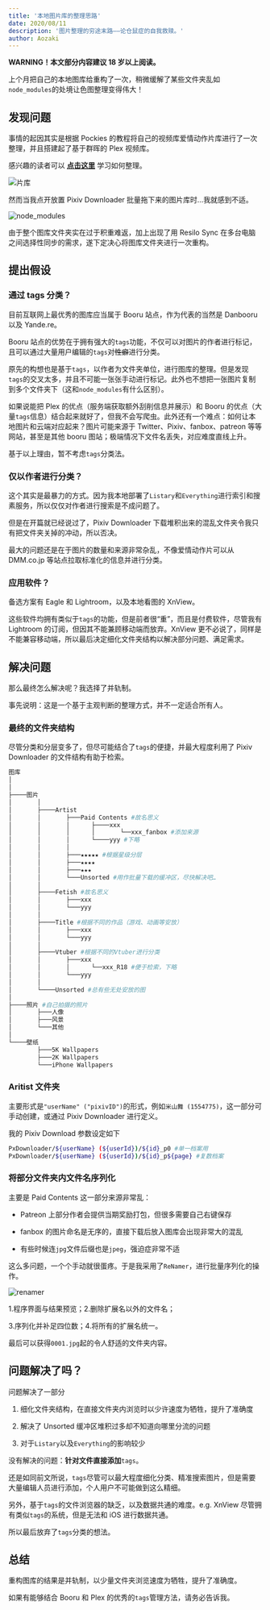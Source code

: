 ```yaml
---
title: '本地图片库的整理思路'
date: 2020/08/11
description: '图片整理的穷途末路——论仓鼠症的自我救赎。'
author: Aozaki
---
```


**WARNING！本文部分内容建议 18 岁以上阅读。**

上个月把自己的本地图库给重构了一次，稍微缓解了某些文件夹乱如`node_modules`的处境让色图整理变得伟大！

## 发现问题

事情的起因其实是根据 Pockies 的教程将自己的视频库爱情动作片库进行了一次整理，并且搭建起了基于群晖的 Plex 视频库。

感兴趣的读者可以 **[点击这里](https://pockies.github.io/2020/01/09/av-data-capture-jellyfin-kodi/)** 学习如何整理。

![片库](../../public/images/20200811/0002.jpg '嗯，很整齐，很美观，满足强迫症和整理癖的需求')

然而当我点开放置 Pixiv Downloader 批量拖下来的图片库时…我就感到不适。

![node_modules](../../public/images/20200811/0001.jpg '这就是我的感受')

由于整个图库文件夹实在过于积重难返，加上出现了用 Resilo Sync 在多台电脑之间选择性同步的需求，遂下定决心将图库文件夹进行一次重构。

## 提出假设

### 通过 tags 分类？

目前互联网上最优秀的图库应当属于 Booru 站点，作为代表的当然是 Danbooru 以及 Yande.re。

Booru 站点的优势在于拥有强大的`tags`功能，不仅可以对图片的作者进行标记，且可以通过大量用户编辑的`tags`对~~性癖~~进行分类。

原先的构想也是基于`tags`，以作者为文件夹单位，进行图库的整理。但是发现`tags`的交叉太多，并且不可能一张张手动进行标记。此外也不想把一张图片复制到多个文件夹下（这和`node_modules`有什么区别）。

如果说能把 Plex 的优点（服务端获取额外刮削信息并展示）和 Booru 的优点（大量`tags`信息）结合起来就好了，但我不会写爬虫。此外还有一个难点：如何让本地图片和云端对应起来？图片可能来源于 Twitter、Pixiv、fanbox、patreon 等等网站，甚至是其他 booru 图站；极端情况下文件名丢失，对应难度直线上升。

基于以上理由，暂不考虑`tags`分类法。

### 仅以作者进行分类？

这个其实是最暴力的方式。因为我本地部署了`Listary`和`Everything`进行索引和搜素服务，所以仅仅对作者进行搜索是不成问题了。

但是在开篇就已经说过了，Pixiv Downloader 下载堆积出来的混乱文件夹令我只有把文件夹关掉的冲动，所以否决。

最大的问题还是在于图片的数量和来源非常杂乱，不像爱情动作片可以从 DMM.co.jp 等站点拉取标准化的信息并进行分类。

### 应用软件？

备选方案有 Eagle 和 Lightroom，以及本地看图的 XnView。

这些软件均拥有类似于`tags`的功能，但是前者很“重”，而且是付费软件，尽管我有 Lightroom 的订阅，但因其不能兼顾移动端而放弃。XnView 更不必说了，同样是不能兼容移动端，所以最后决定细化文件夹结构以解决部分问题、满足需求。

## 解决问题

那么最终怎么解决呢？我选择了并轨制。

事先说明：这是一个基于主观判断的整理方式，并不一定适合所有人。

### 最终的文件夹结构

尽管分类和分层变多了，但尽可能结合了`tags`的便捷，并最大程度利用了 Pixiv Downloader 的文件结构有助于检索。

```sh
图库
│
│
├────图片
│       │
│       ├────Artist
│       │       ├───Paid Contents #故名思义
│       │       │      ├────xxx
│       │       │      │       └──xxx_fanbox #添加来源
│       │       │      └────yyy #下略
│       │       │
│       │       ├───★★★★★ #根据星级分层
│       │       ├───★★★★
│       │       ├───★★★
│       │       └───Unsorted #用作批量下载的缓冲区，尽快解决吧…
│       │
│       ├────Fetish #故名思义
│       │       ├───xxx
│       │       └───yyy
│       │
│       ├────Title #根据不同的作品（游戏、动画等安放）
│       │       ├───xxx
│       │       └───yyy
│       │
│       ├────Vtuber #根据不同的Vtuber进行分类
│       │       ├───xxx
│       │       │      └──xxx_R18 #便于检索，下略
│       │       └───yyy
│       │
│       └────Unsorted #总有些无处安放的图
│
├────照片 #自己拍摄的照片
│       ├───人像
│       ├───风景
│       └───其他
│
└────壁纸
        ├───5K Wallpapers
        ├───2K Wallpapers
        └───iPhone Wallpapers
```

### Aritist 文件夹

主要形式是`"userName" ("pixivID")`的形式，例如`米山舞 (1554775)`，这一部分可手动创建，或通过 Pixiv Downloader 进行定义。

我的 Pixiv Download 参数设定如下

```sh
PxDownloader/${userName} (${userId})/${id}_p0 #单一档案用
PxDownloader/${userName} (${userId})/${id}_p${page} #复数档案
```

### 将部分文件夹内文件名序列化

主要是 Paid Contents 这一部分来源非常乱：

- Patreon 上部分作者会提供当期奖励打包，但很多需要自己右键保存

- fanbox 的图片命名是无序的，直接下载后放入图库会出现非常大的混乱

- 有些时候连`jpg`文件后缀也是`jpeg`，强迫症非常不适

这么多问题，一个个手动就很蛋疼。于是我采用了`ReNamer`，进行批量序列化的操作。

![renamer](../../public/images/20200811/0003.jpg)

1.程序界面与结果预览；2.删除扩展名以外的文件名；

3.序列化并补足四位数；4.将所有的扩展名统一。

最后可以获得`0001.jpg`起的令人舒适的文件夹内容。

## 问题解决了吗？

问题解决了一部分

1. 细化文件夹结构，在直接文件夹内浏览时以少许速度为牺牲，提升了准确度

2. 解决了 Unsorted 缓冲区堆积过多却不知道向哪里分流的问题

3. 对于`Listary`以及`Everything`的影响较少

没有解决的问题：**针对文件直接添加**`tags`。

还是如同前文所说，`tags`尽管可以最大程度细化分类、精准搜索图片，但是需要大量编辑人员进行添加，个人用户不可能做到这么精细。

另外，基于`tags`的文件浏览器的缺乏，以及数据共通的难度。e.g. XnView 尽管拥有类似`tags`的系统，但是无法和 iOS 进行数据共通。

所以最后放弃了`tags`分类的想法。

## 总结

重构图库的结果是并轨制，以少量文件夹浏览速度为牺牲，提升了准确度。

如果有能够结合 Booru 和 Plex 的优秀的`tags`管理方法，请务必告诉我。
